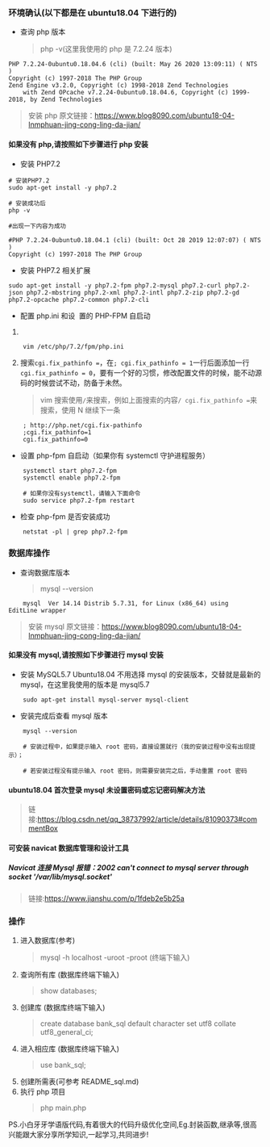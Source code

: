 ### 环境确认(以下都是在 ubuntu18.04 下进行的)

- 查询 php 版本
  > php -v(这里我使用的 php 是 7.2.24 版本)

```
PHP 7.2.24-0ubuntu0.18.04.6 (cli) (built: May 26 2020 13:09:11) ( NTS )
Copyright (c) 1997-2018 The PHP Group
Zend Engine v3.2.0, Copyright (c) 1998-2018 Zend Technologies
    with Zend OPcache v7.2.24-0ubuntu0.18.04.6, Copyright (c) 1999-2018, by Zend Technologies

```

> 安装 php 原文链接：https://www.blog8090.com/ubuntu18-04-lnmphuan-jing-cong-ling-da-jian/

#### 如果没有 php,请按照如下步骤进行 php 安装

- 安装 PHP7.2

```
# 安装PHP7.2
sudo apt-get install -y php7.2

# 安装成功后
php -v

#出现一下内容为成功

#PHP 7.2.24-0ubuntu0.18.04.1 (cli) (built: Oct 28 2019 12:07:07) ( NTS )
Copyright (c) 1997-2018 The PHP Group
```

- 安装 PHP7.2 相关扩展

```
sudo apt-get install -y php7.2-fpm php7.2-mysql php7.2-curl php7.2-json php7.2-mbstring php7.2-xml php7.2-intl php7.2-zip php7.2-gd php7.2-opcache php7.2-common php7.2-cli

```

- 配置 php.ini 和设 ​​ 置的 PHP-FPM 自启动

1.

```
    vim /etc/php/7.2/fpm/php.ini
```

2. 搜索`cgi.fix_pathinfo =`，在`; cgi.fix_pathinfo = 1`一行后面添加一行`cgi.fix_pathinfo = 0`，要有一个好的习惯，修改配置文件的时候，能不动源码的时候尝试不动，防备于未然。
   > vim 搜索使用`/`来搜索，例如上面搜索的内容`/ cgi.fix_pathinfo =`来搜索，使用 N 继续下一条

```
    ; http://php.net/cgi.fix-pathinfo
    ;cgi.fix_pathinfo=1
    cgi.fix_pathinfo=0
```

- 设置 php-fpm 自启动（如果你有 systemctl 守护进程服务）

```
    systemctl start php7.2-fpm
    systemctl enable php7.2-fpm

    # 如果你没有systemctl，请输入下面命令
    sudo service php7.2-fpm restart
```

- 检查 php-fpm 是否安装成功

```
    netstat -pl | grep php7.2-fpm
```

### 数据库操作

- 查询数据库版本
  > mysql --version

```
    mysql  Ver 14.14 Distrib 5.7.31, for Linux (x86_64) using  EditLine wrapper
```

> 安装 mysql 原文链接：https://www.blog8090.com/ubuntu18-04-lnmphuan-jing-cong-ling-da-jian/

#### 如果没有 mysql,请按照如下步骤进行 mysql 安装

- 安装 MySQL5.7
  Ubuntu18.04 不用选择 mysql 的安装版本，交替就是最新的 mysql，在这里我使用的版本是 mysql5.7

```
    sudo apt-get install mysql-server mysql-client
```

- 安装完成后查看 mysql 版本

```
    mysql --version

    # 安装过程中，如果提示输入 root 密码，直接设置就行（我的安装过程中没有出现提示）；

    # 若安装过程没有提示输入 root 密码，则需要安装完之后，手动重置 root 密码
```

#### ubuntu18.04 首次登录 mysql 未设置密码或忘记密码解决方法

> 链接:https://blog.csdn.net/qq_38737992/article/details/81090373#commentBox

#### 可安装 navicat 数据库管理和设计工具

##### Navicat 连接 Mysql 报错：2002 can't connect to mysql server through socket '/var/lib/mysql.socket'

> 链接:https://www.jianshu.com/p/1fdeb2e5b25a

### 操作

1. 进入数据库(参考)
   > mysql -h localhost -uroot -proot (终端下输入)
2. 查询所有库 (数据库终端下输入)
   > show databases;
3. 创建库 (数据库终端下输入)
   > create database bank_sql default character set utf8 collate utf8_general_ci;
4. 进入相应库 (数据库终端下输入)
   > use bank_sql;
5. 创建所需表(可参考 README_sql.md)
6. 执行 php 项目
   > php main.php

PS.小白牙牙学语版代码,有着很大的代码升级优化空间,Eg.封装函数,继承等,很高兴能跟大家分享所学知识,一起学习,共同进步!
